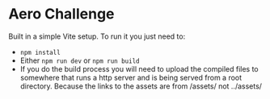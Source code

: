 # Aero Challenge

Built in a simple Vite setup. To run it you just need to:

- ```npm install```
- Either ```npm run dev``` or ```npm run build```
- If you do the build process you will need to upload the compiled files to somewhere that runs a http server and is being served from a root directory. Because the links to the assets are from /assets/ not ../assets/